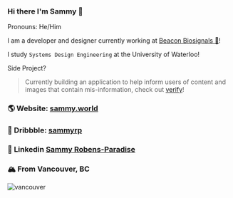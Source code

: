 ### Hi there I'm Sammy 👋
Pronouns: He/Him

I am a developer and designer currently working at [Beacon Biosignals 🧠](https://beacon.bio/)!

I study `Systems Design Engineering` at the University of Waterloo!

Side Project?
> Currently building an application to help inform users of content and images that contain mis-information, check out [verify](https://github.com/SammyRobensParadise/verify)!

### 🌎 Website: [sammy.world](https://sammy.world)

### 🏀 Dribbble: [sammyrp](https://dribbble.com/sammyrp)

### 🔗 Linkedin [Sammy Robens-Paradise](https://www.linkedin.com/in/sammy-robens-paradise/)



### 🏔 From Vancouver, BC
![vancouver](https://i.ibb.co/Wz6nB05/about-background-7efcfe8e.png)
